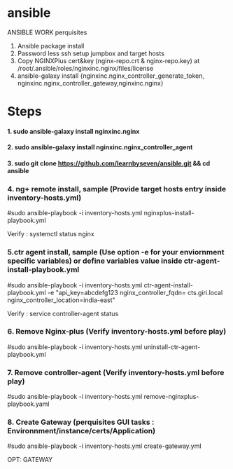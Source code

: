 # ansible
ANSIBLE WORK
perquisites
1. Ansible package install
2. Password less ssh setup jumpbox and target hosts 
3. Copy NGINXPlus cert&key (nginx-repo.crt & nginx-repo.key) at /root/.ansible/roles/nginxinc.nginx/files/license
4. ansible-galaxy install {nginxinc.nginx_controller_generate_token, nginxinc.nginx_controller_gateway,nginxinc.nginx}
# Steps
#### 1. sudo ansible-galaxy install nginxinc.nginx
#### 2. sudo ansible-galaxy install nginxinc.nginx_controller_agent
#### 3. sudo git clone https://github.com/learnbyseven/ansible.git && cd ansible 

### 4. ng+ remote install, sample (Provide target hosts entry inside inventory-hosts.yml)
#sudo ansible-playbook -i inventory-hosts.yml nginxplus-install-playbook.yml

Verify : systemctl status nginx

### 5.ctr agent install, sample (Use option -e for your enviornment specific variables) or define variables value inside ctr-agent-install-playbook.yml
#sudo ansible-playbook -i inventory-hosts.yml ctr-agent-install-playbook.yml -e "api_key=abcdefg123 nginx_controller_fqdn= cts.giri.local nginx_controller_location=india-east"

Verify : service controller-agent status

### 6. Remove Nginx-plus (Verify inventory-hosts.yml before play)
#sudo ansible-playbook -i inventory-hosts.yml uninstall-ctr-agent-playbook.yml
### 7. Remove controller-agent (Verify inventory-hosts.yml before play)
#sudo ansible-playbook -i inventory-hosts.yml remove-nginxplus-playbook.yaml
### 8. Create Gateway (perquisites GUI tasks : Environnment/instance/certs/Application)
#sudo ansible-playbook -i inventory-hosts.yml create-gateway.yml

OPT: GATEWAY
